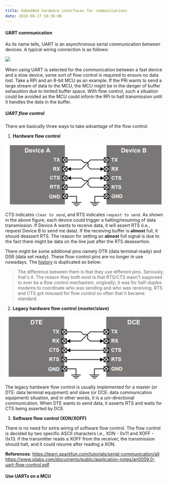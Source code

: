 ```yaml
---
title: Embedded hardware interfaces for communications
date: 2019-08-17 10:36:06
---
```


#### **UART communication**

As its name tells, UART is an asynchronous serial communication between devices. A typical wiring connection is as follows:

  <img src="https://cn.bing.com/th?id=OIP.LAOk3F5k2VOtBlej8nQ3IgHaDo&pid=Api&rs=1" width="250" style="border-style: none">

When using UART is selected for the communication between a fast device and a slow device, some sort of flow control is required to ensure no data lost. Take a RPi and an 8-bit MCU as an example. If the PRi wants to send a large stream of data to the MCU, the MCU might be in the danger of buffer exhaustion due to limited buffer space. With flow control, such a situation could be avoided as the MCU could inform the RPi to halt transmission until it handles the data in the buffer.

##### UART flow control

There are basically three ways to take advantage of the flow control:

1. **Hardware flow control**

![Hardware flow control](https://github.com/TonyZhaoyu/blog_source/blob/master/pics/Hardware%20flow%20control.png?raw=true)

  CTS indicates `clear to send`, and RTS indicates `request to send`. As shown in the above figure, each device could trigger a halting/resuming of data transmission. If Device A wants to receive data, it will assert RTS (i.e., request Device B to send me data). If the receiving buffer is **almost** full, it should deassert RTS. The reason for setting an **almost** full signal is due to the fact there might be data on the line just after the RTS deassertion.

  There might be some additional pins namely DTR (data terminal ready) and DSR (data set ready). These flow-control pins are no longer in use nowadays. The [history](https://stackoverflow.com/questions/957337/what-is-the-difference-between-dtr-dsr-and-rts-cts-flow-control) is duplicated as below:
  >The difference between them is that they use different pins. Seriously, that's it. The reason they both exist is that RTS/CTS wasn't supposed to ever be a flow control mechanism, originally; it was for half-duplex modems to coordinate who was sending and who was receiving. RTS and CTS got misused for flow control so often that it became standard.

2. **Legacy hardware flow control (master/slave)**

![Legacy hardware flow control](https://github.com/TonyZhaoyu/blog_source/blob/master/pics/Legacy%20hardware%20flow%20control.png?raw=true)

  The legacy hardware flow control is usually implemented for a master (or DTE: data terminal equipment) and slave (or DCE: data communication equipment) situation, and in other words, it is a uni-directional communication. When DTE wants to send data, it asserts RTS and waits for CTS being asserted by DCE.

3. **Software flow control (XON/XOFF)**

  There is no need for extra wiring of software flow control. The flow control is decided by two specific ASCII characters i.e., XON - 0x11 and XOFF - 0x13. If the transmitter reads a XOFF from the receiver, the transmission should halt, and it could resume after reading a XON.

**References**:
<https://learn.sparkfun.com/tutorials/serial-communication/all>
<https://www.silabs.com/documents/public/application-notes/an0059.0-uart-flow-control.pdf>

#### Use UARTs on a MCU
